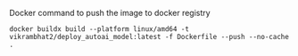 Docker command to push the image to docker registry

```
docker buildx build --platform linux/amd64 -t vikrambhat2/deploy_autoai_model:latest -f Dockerfile --push --no-cache .
```

